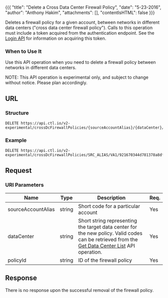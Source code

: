 {{{
  "title": "Delete a Cross Data Center Firewall Policy",
  "date": "5-23-2016",
  "author": "Anthony Hakim",
  "attachments": [],
  "contentIsHTML": false
}}}

Deletes a firewall policy for a given account, between networks in different data centers ("cross data center firewall policy"). Calls to this operation must include a token acquired from the authentication endpoint. See the [Login API](https://www.ctl.io/api-docs/v2/#authentication-login) for information on acquiring this token.

### When to Use It

Use this API operation when you need to delete a firewall policy between networks in different data centers.

  NOTE: This API operation is experimental only, and subject to change without notice. Please plan accordingly.

## URL

### Structure

    DELETE https://api.ctl.io/v2-experimental/crossDcFirewallPolicies/{sourceAccountAlias}/{dataCenter}/{policyId}

### Example

    DELETE https://api.ctl.io/v2-experimental/crossDcFirewallPolicies/SRC_ALIAS/VA1/921670344d781378a8df6159c00bddea

## Request

### URI Parameters

| Name | Type | Description | Req. |
| --- | --- | --- | --- |
| sourceAccountAlias | string | Short code for a particular account | Yes |
| dataCenter | string | Short string representing the target data center for the new policy. Valid codes can be retrieved from the [Get Data Center List](https://www.ctl.io/api-docs/v2/#data-centers-get-data-center) API operation. | Yes |
| policyId | string | ID of the firewall policy  | Yes |

## Response

There is no response upon the successful removal of the firewall policy.
